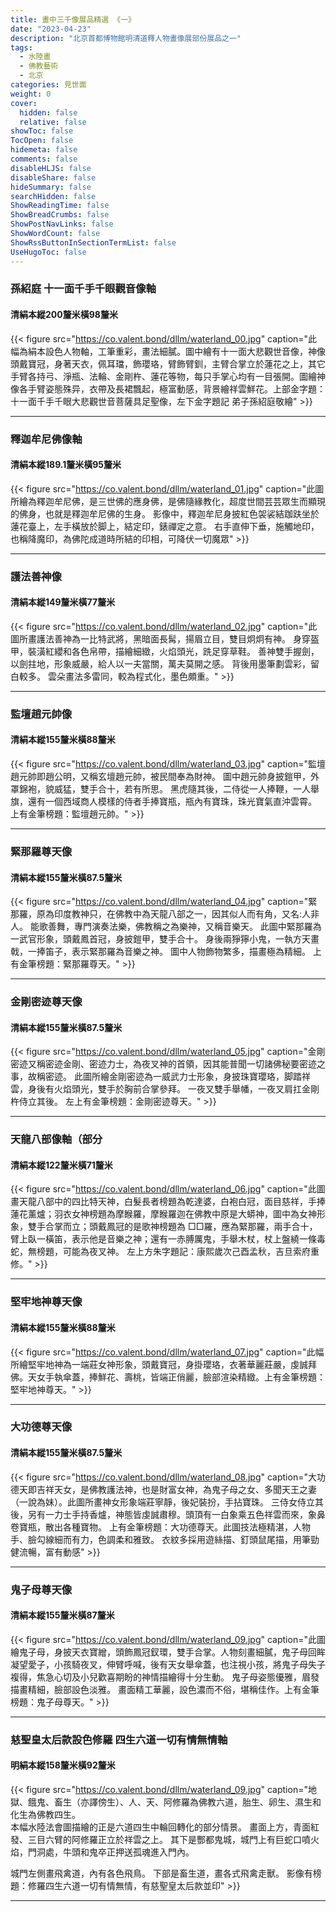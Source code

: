 ```yaml
---
title: 畫中三千像展品精選 《一》
date: "2023-04-23"
description: "北京首都博物館明清道釋人物畫像展部份展品之一"
tags:
  - 水陸畫
  - 佛教藝術
  - 北京
categories: 見世面
weight: 0
cover:
  hidden: false
  relative: false
showToc: false
TocOpen: false
hidemeta: false
comments: false
disableHLJS: false
disableShare: false
hideSummary: false
searchHidden: false
ShowReadingTime: false
ShowBreadCrumbs: false
ShowPostNavLinks: false
ShowWordCount: false
ShowRssButtonInSectionTermList: false
UseHugoToc: false
---
```


### 孫紹庭 十一面千手千眼觀音像軸
#### 清絹本縱200釐米橫98釐米
{{< figure src="https://co.valent.bond/dllm/waterland_00.jpg" caption="此幅為絹本設色人物軸，工筆重彩，畫法細膩。圖中繪有十一面大悲觀世音像，神像頭戴寶冠，身著天衣，佩耳璫，飾瓔珞，臂飾臂釧，主臂合掌立於蓮花之上，其它手臂各持弓、淨瓶、法輪、金剛杵、蓮花等物，每只手掌心均有一目張開。圖繪神像各手臂姿態殊异，衣帶及長裙飄起，極富動感，背景繪祥雲鮮花。上部金字題：十一面千手千眼大悲觀世音菩薩具足聖像，左下金字題記 弟子孫紹庭敬繪" >}}
***
### 釋迦牟尼佛像軸
#### 清絹本縱189.1釐米橫95釐米
{{< figure src="https://co.valent.bond/dllm/waterland_01.jpg" caption="此圖所繪為釋迦牟尼佛，是三世佛的應身佛，是佛隨緣教化，超度世間芸芸眾生而顯現的佛身，也就是釋迦牟尼佛的生身。 影像中，釋迦牟尼身披紅色袈裟結跏趺坐於蓮花臺上，左手橫放於脚上，結定印，錶禪定之意。 右手直伸下垂，施觸地印，也稱降魔印，為佛陀成道時所結的印相，可降伏一切魔眾" >}}
***
### 護法善神像
#### 清絹本縱149釐米橫77釐米
{{< figure src="https://co.valent.bond/dllm/waterland_02.jpg" caption="此圖所畫護法善神為一比特武將，黑暗面長髯，揚眉立目，雙目炯炯有神。 身穿盔甲，裝潢紅纓和各色帛帶，描繪細緻，火焰頭光，跣足穿草鞋。 善神雙手握劍，以劍拄地，形象威嚴，給人以一夫當關，萬夫莫開之感。 背後用墨筆劃雲彩，留白較多。 雲朵畫法多雷同，較為程式化，墨色頗重。" >}}
***
### 監壇趙元帥像
#### 清絹本縱155釐米橫88釐米
{{< figure src="https://co.valent.bond/dllm/waterland_03.jpg" caption="監壇趙元帥即趙公明，又稱玄壇趙元帥，被民間奉為財神。 圖中趙元帥身披鎧甲，外罩錦袍，貌威猛，雙手合十，若有所思。 黑虎隨其後，二侍從一人捧鞭，一人舉旗，還有一個西域商人模樣的侍者手捧寶瓶，瓶內有寶珠，珠光寶氣直沖雲霄。 上有金筆榜題：監壇趙元帥。" >}}
***
### 緊那羅尊天像
#### 清絹本縱155釐米橫87.5釐米
{{< figure src="https://co.valent.bond/dllm/waterland_04.jpg" caption="緊那羅，原為印度教神只，在佛教中為天龍八部之一，因其似人而有角，又名:人非人。 能歌善舞，專門演奏法樂，佛教稱之為樂神，又稱音樂天。 此圖中緊那羅為一武官形象，頭戴鳳首冠，身披鎧甲，雙手合十。 身後兩猙獰小鬼，一執方天畫戟，一捧笛子，表示緊那羅為音樂之神。 圖中人物飾物繁多，描畫極為精細。 上有金筆榜題：緊那羅尊天。" >}}
***
### 金剛密迹尊天像
#### 清絹本縱155釐米橫87.5釐米
{{< figure src="https://co.valent.bond/dllm/waterland_05.jpg" caption="金剛密迹又稱密迹金剛、密迹力士，為夜叉神的首領，因其能普聞一切諸佛秘要密迹之事，故稱密迹。 此圖所繪金剛密迹為一威武力士形象，身披珠寶瓔珞，脚踏祥雲，身後有火焰頭光，雙手於胸前合掌參拜。 一夜叉雙手舉幡，一夜叉肩扛金剛杵侍立其後。 左上有金筆榜題：金剛密迹尊天。" >}}
***
### 天龍八部像軸（部分
#### 清絹本縱122釐米橫71釐米
{{< figure src="https://co.valent.bond/dllm/waterland_06.jpg" caption="此圖畫天龍八部中的四比特天神，白髮長者榜題為乾達婆，白袍白冠，面目慈祥，手捧蓮花薰爐；羽衣女神榜題為摩睺羅，摩睺羅迦在佛教中原是大蟒神，圖中為女神形象，雙手合掌而立；頭戴鳳冠的是歌神榜題為 □□羅，應為緊那羅，兩手合十，臂上臥一橫笛，表示他是音樂之神；還有一赤膊厲鬼，手舉木杖，杖上盤繞一條毒蛇，無榜題，可能為夜叉神。 左上方朱字題記：康熙歲次己酉孟秋，吉旦索府重修。" >}}
***
### 堅牢地神尊天像
#### 清絹本縱155釐米橫88釐米
{{< figure src="https://co.valent.bond/dllm/waterland_07.jpg" caption="此幅所繪堅牢地神為一端莊女神形象，頭戴寶冠，身掛瓔珞，衣著華麗莊嚴，虔誠拜佛。天女手執傘蓋，捧鮮花、壽桃，皆端正俏麗，臉部渲染精緻。上有金筆榜題：堅牢地神尊天。" >}}
***
### 大功德尊天像
#### 清絹本縱155釐米橫87.5釐米
{{< figure src="https://co.valent.bond/dllm/waterland_08.jpg" caption="大功德天即吉祥天女，是佛教護法神，也是財富女神，為鬼子母之女、多聞天王之妻（一說為妹）。此圖所畫神女形象端莊寧靜，後妃裝扮，手拈寶珠。 三侍女侍立其後，另有一力士手持香爐，神態皆虔誠肅穆。頭頂有一白象乘五色祥雲而來，象鼻卷寶瓶，散出各種寶物。 上有金筆榜題：大功德尊天。此圖技法極精湛，人物手、臉勾線細而有力，色調柔和雅致。 衣紋多採用遊絲描、釘頭鼠尾描，用筆勁健流暢，富有動感" >}}
***
### 鬼子母尊天像
#### 清絹本縱155釐米橫87釐米
{{< figure src="https://co.valent.bond/dllm/waterland_09.jpg" caption="此圖繪鬼子母，身披天衣寶繒，頭飾鳳冠釵環，雙手合掌。人物刻畫細膩，鬼子母回眸凝望愛子，小孩騎夜叉，伸臂呼喊，後有天女舉傘蓋，也注視小孩，將鬼子母失子複得，焦急心切及小兒歡喜期盼的神情描繪得十分生動。 鬼子母姿態優雅，眉發描畫精細，臉部設色淡雅。 畫面精工華麗，設色濃而不俗，堪稱佳作。上有金筆榜題：鬼子母尊天。" >}}
***
### 慈聖皇太后款設色修羅 四生六道一切有情無情軸
#### 明絹本縱158釐米橫92釐米
{{< figure src="https://co.valent.bond/dllm/waterland_09.jpg" caption="地獄、餓鬼、畜生（亦譯傍生）、人、天、阿修羅為佛教六道，胎生、卵生、濕生和化生為佛教四生。  
本幅水陸法會圖描繪的正是六道四生中輪回轉化的部分情景。 畫面上方，青面紅發、三目六臂的阿修羅正立於祥雲之上。 其下是酆都鬼城，城門上有巨蛇口噴火焰，門洞處，牛頭和鬼卒正押送孤魂進入門內。  

城門左側畫飛禽道，內有各色飛鳥。 下部是畜生道，畫各式飛禽走獸。 影像有榜題：修羅四生六道一切有情無情，有慈聖皇太后款並印" >}}
***

